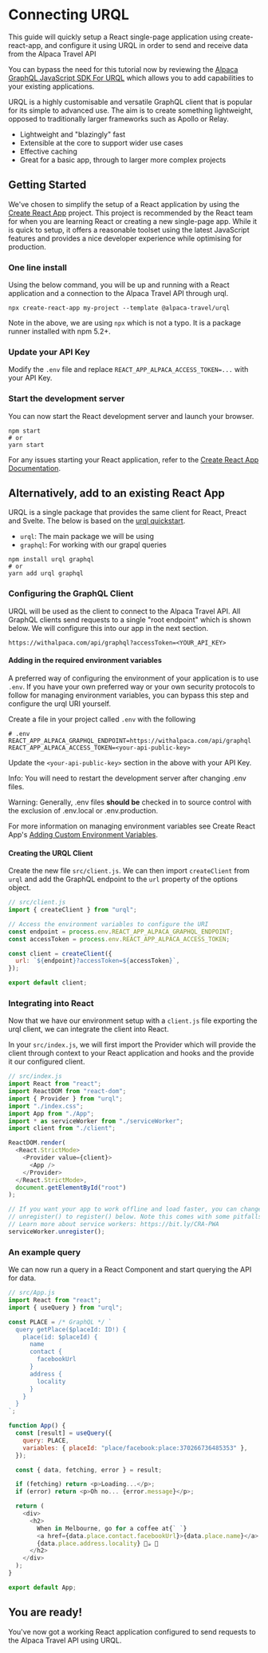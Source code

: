 # Connecting URQL

This guide will quickly setup a React single-page application using
create-react-app, and configure it using URQL in order to send and receive
data from the Alpaca Travel API

You can bypass the need for this tutorial now by reviewing the
[Alpaca GraphQL JavaScript SDK For URQL](https://github.com/AlpacaTravel/graph-sdk/tree/develop/packages/urql)
which allows you to add capabilities to your existing applications.

URQL is a highly customisable and versatile GraphQL client that is popular for
its simple to advanced use. The aim is to create something lightweight, opposed
to traditionally larger frameworks such as Apollo or Relay.

- Lightweight and "blazingly" fast
- Extensible at the core to support wider use cases
- Effective caching
- Great for a basic app, through to larger more complex projects

## Getting Started

We've chosen to simplify the setup of a React application by using the
[Create React App](https://github.com/facebook/create-react-app) project. This
project is recommended by the React team for when you are learning React or
creating a new single-page app. While it is quick to setup, it offers a
reasonable toolset using the latest JavaScript features and provides a nice
developer experience while optimising for production.

### One line install

Using the below command, you will be up and running with a React application and
a connection to the Alpaca Travel API through urql.

```shell
npx create-react-app my-project --template @alpaca-travel/urql
```

Note in the above, we are using `npx` which is not a typo. It is a package
runner installed with npm 5.2+.

### Update your API Key

Modify the `.env` file and replace `REACT_APP_ALPACA_ACCESS_TOKEN=...` with your
API Key.

### Start the development server

You can now start the React development server and launch your browser.

```shell
npm start
# or
yarn start
```

For any issues starting your React application, refer to the
[Create React App Documentation](https://github.com/facebook/create-react-app).

## Alternatively, add to an existing React App

URQL is a single package that provides the same client for React, Preact and
Svelte. The below is based on the
[urql quickstart](https://formidable.com/open-source/urql/docs/).

- `urql`: The main package we will be using
- `graphql`: For working with our grapql queries

```shell
npm install urql graphql
# or
yarn add urql graphql
```

### Configuring the GraphQL Client

URQL will be used as the client to connect to the Alpaca Travel API. All GraphQL
clients send requests to a single "root endpoint" which is shown below. We will
configure this into our app in the next section.

`https://withalpaca.com/api/graphql?accessToken=<YOUR_API_KEY>`

#### Adding in the required environment variables

A preferred way of configuring the environment of your application is to use
`.env`. If you have your own preferred way or your own security protocols to
follow for managing environment variables, you can bypass this step and
configure the urql URI yourself.

Create a file in your project called `.env` with the following

```
# .env
REACT_APP_ALPACA_GRAPHQL_ENDPOINT=https://withalpaca.com/api/graphql
REACT_APP_ALPACA_ACCESS_TOKEN=<your-api-public-key>
```

Update the `<your-api-public-key>` section in the above with your API Key.

Info: You will need to restart the development server after changing .env files.

Warning: Generally, .env files <strong>should be</strong> checked in to source
control with the exclusion of .env.local or .env.production.

For more information on managing environment variables see Create React App's
[Adding Custom Environment Variables](https://create-react-app.dev/docs/adding-custom-environment-variables/).

#### Creating the URQL Client

Create the new file `src/client.js`. We can then import `createClient` from
`urql` and add the GraphQL endpoint to the `url` property of the options object.

```javascript
// src/client.js
import { createClient } from "urql";

// Access the environment variables to configure the URI
const endpoint = process.env.REACT_APP_ALPACA_GRAPHQL_ENDPOINT;
const accessToken = process.env.REACT_APP_ALPACA_ACCESS_TOKEN;

const client = createClient({
  url: `${endpoint}?accessToken=${accessToken}`,
});

export default client;
```

### Integrating into React

Now that we have our environment setup with a `client.js` file exporting the
urql client, we can integrate the client into React.

In your `src/index.js`, we will first import the Provider which will provide the
client through context to your React application and hooks and the provide it
our configured client.

```javascript
// src/index.js
import React from "react";
import ReactDOM from "react-dom";
import { Provider } from "urql";
import "./index.css";
import App from "./App";
import * as serviceWorker from "./serviceWorker";
import client from "./client";

ReactDOM.render(
  <React.StrictMode>
    <Provider value={client}>
      <App />
    </Provider>
  </React.StrictMode>,
  document.getElementById("root")
);

// If you want your app to work offline and load faster, you can change
// unregister() to register() below. Note this comes with some pitfalls.
// Learn more about service workers: https://bit.ly/CRA-PWA
serviceWorker.unregister();
```

### An example query

We can now run a query in a React Component and start querying the API for data.

```javascript
// src/App.js
import React from "react";
import { useQuery } from "urql";

const PLACE = /* GraphQL */ `
  query getPlace($placeId: ID!) {
    place(id: $placeId) {
      name
      contact {
        facebookUrl
      }
      address {
        locality
      }
    }
  }
`;

function App() {
  const [result] = useQuery({
    query: PLACE,
    variables: { placeId: "place/facebook:place:370266736485353" },
  });

  const { data, fetching, error } = result;

  if (fetching) return <p>Loading...</p>;
  if (error) return <p>Oh no... {error.message}</p>;

  return (
    <div>
      <h2>
        When in Melbourne, go for a coffee at{` `}
        <a href={data.place.contact.facebookUrl}>{data.place.name}</a> in{` `}
        {data.place.address.locality} 🦙☕ 🚀
      </h2>
    </div>
  );
}

export default App;
```

## You are ready!

You've now got a working React application configured to send requests to the
Alpaca Travel API using URQL.
